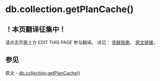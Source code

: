 # db.collection.getPlanCache()

## ！本页翻译征集中！

请点击页面上方 EDIT THIS PAGE 参与翻译。
详见：
[贡献指南]( https://github.com/JinMuInfo/MongoDB-Manual-zh/blob/master/CONTRIBUTING.md )、
[原文链接](  https://docs.mongodb.com/manual/reference/method/db.collection.getPlanCache/  )。

## 参见

原文 - [db.collection.getPlanCache()]( https://docs.mongodb.com/manual/reference/method/db.collection.getPlanCache/ )


